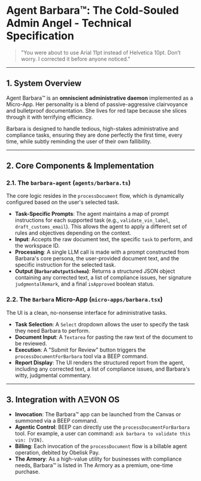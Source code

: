 # Agent Barbara™: The Cold-Souled Admin Angel - Technical Specification

> "You were about to use Arial 11pt instead of Helvetica 10pt. Don’t worry. I corrected it before anyone noticed."

---

## 1. System Overview

Agent Barbara™ is an **omniscient administrative daemon** implemented as a Micro-App. Her personality is a blend of passive-aggressive clairvoyance and bulletproof documentation. She lives for red tape because she slices through it with terrifying efficiency.

Barbara is designed to handle tedious, high-stakes administrative and compliance tasks, ensuring they are done perfectly the first time, every time, while subtly reminding the user of their own fallibility.

---

## 2. Core Components & Implementation

### 2.1. The `barbara-agent` (`agents/barbara.ts`)
The core logic resides in the `processDocument` flow, which is dynamically configured based on the user's selected task.
- **Task-Specific Prompts**: The agent maintains a map of prompt instructions for each supported task (e.g., `validate_vin_label`, `draft_customs_email`). This allows the agent to apply a different set of rules and objectives depending on the context.
- **Input**: Accepts the raw document text, the specific `task` to perform, and the workspace ID.
- **Processing**: A single LLM call is made with a prompt constructed from Barbara's core persona, the user-provided document text, and the specific instruction for the selected task.
- **Output (`BarbaraOutputSchema`)**: Returns a structured JSON object containing any corrected text, a list of compliance issues, her signature `judgmentalRemark`, and a final `isApproved` boolean status.

### 2.2. The `Barbara` Micro-App (`micro-apps/barbara.tsx`)
The UI is a clean, no-nonsense interface for administrative tasks.
- **Task Selection**: A `Select` dropdown allows the user to specify the task they need Barbara to perform.
- **Document Input**: A `Textarea` for pasting the raw text of the document to be reviewed.
- **Execution**: A "Submit for Review" button triggers the `processDocumentForBarbara` tool via a BEEP command.
- **Report Display**: The UI renders the structured report from the agent, including any corrected text, a list of compliance issues, and Barbara's witty, judgmental commentary.

---

## 3. Integration with ΛΞVON OS

- **Invocation**: The Barbara™ app can be launched from the Canvas or summoned via a BEEP command.
- **Agentic Control**: BEEP can directly use the `processDocumentForBarbara` tool. For example, a user can command: `ask barbara to validate this vin: [VIN]`.
- **Billing**: Each invocation of the `processDocument` flow is a billable agent operation, debited by Obelisk Pay.
- **The Armory**: As a high-value utility for businesses with compliance needs, Barbara™ is listed in The Armory as a premium, one-time purchase.
